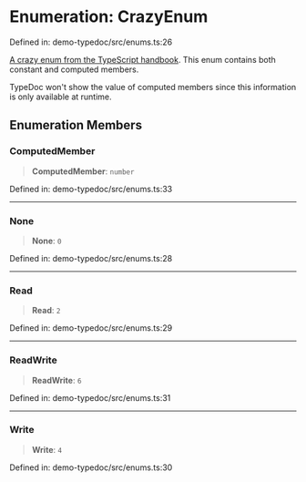 # Enumeration: CrazyEnum

Defined in: demo-typedoc/src/enums.ts:26

[A crazy enum from the TypeScript
handbook](https://www.typescriptlang.org/docs/handbook/enums.html#computed-and-constant-members).
This enum contains both constant and computed members.

TypeDoc won't show the value of computed members since this information is
only available at runtime.

## Enumeration Members

### ComputedMember

> **ComputedMember**: `number`

Defined in: demo-typedoc/src/enums.ts:33

***

### None

> **None**: `0`

Defined in: demo-typedoc/src/enums.ts:28

***

### Read

> **Read**: `2`

Defined in: demo-typedoc/src/enums.ts:29

***

### ReadWrite

> **ReadWrite**: `6`

Defined in: demo-typedoc/src/enums.ts:31

***

### Write

> **Write**: `4`

Defined in: demo-typedoc/src/enums.ts:30
